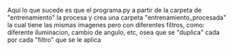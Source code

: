 Aqui lo que sucede es que el programa.py a partir de la carpeta de "entrenamiento" la procesa y crea una carpeta "entrenamiento_procesada" 
la cual tiene las mismas imagenes pero con diferentes filtros, como: diferente iluminacion, cambio de angulo, etc, osea que se "duplica" cada 
por cada "filtro" que se le aplica

